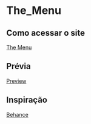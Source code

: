 # The_Menu

## Como acessar o site
[The Menu](https://samarapriscilafarias.github.io/The_Menu/site/index.html)

## Prévia
[Preview](image.png)

## Inspiração
[Behance](https://dribbble.com/shots/24593293-Lunar-Italian-Restaurant-Landing-Page)